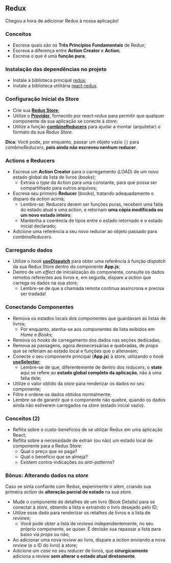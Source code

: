 ## Redux

Chegou a hora de adicionar Redux à nossa aplicação!

### Conceitos
- Escreva quais são os **Três Princípios Fundamentais** de Redux;
- Escreva a diferença entre **Action Creator** e **Action**;
- Escreva o que é uma **função pura**;

### Instalação das dependências no projeto

- Instale a biblioteca principal [redux](https://redux.js.org/introduction/installation#redux-core);
- Instale a biblioteca utilitária [react-redux](https://react-redux.js.org/introduction/quick-start#installation).

### Configuração Inicial da Store
- Crie sua [**Redux Store**](https://redux.js.org/recipes/configuring-your-store#creating-the-store);
- Utilize o [**Provider**](https://redux.js.org/recipes/configuring-your-store#creating-the-store), fornecido por *react-redux* para permitir que qualquer componente da sua aplicação se conecte à *store*;
- Utilize a função [**combineReducers**](https://redux.js.org/api/combinereducers#reducersindexjs) para ajudar a montar (arquitetar) o formato da sua *Redux Store*.

**Dica**: Você pode, por enquanto, passar um objeto vazio `{}` para *combineReducers*, **pois ainda não escreveu nenhum reducer**.

### Actions e Reducers
- Escreva um **Action Creator** para o carregamento (*LOAD*) de um novo estado global da lista de livros (*books*);
  - Extraia o *type* da Action para uma constante, para que possa ser compartilhado para outros arquivos;
- Escreva seu primeiro **Reducer** (books), tratando adequadamente o disparo da *action* acima;
  - Lembre-se: Reducers devem ser funções puras, recebem uma fatia do estado atual e uma action, e retornam **uma cópia modificada ou um novo estado inteiro**;
  - Mantenha a coerência de tipos entre o estado retornado e o estado inicial declarado;
- Adicione uma referência a seu novo reducer ao objeto passado para *combineReducers*.

### Carregando dados
- Utilize o *hook* [**useDispatch**](https://react-redux.js.org/7.1/api/hooks#usedispatch) para obter uma referência à função *dispatch* da sua Redux Store dentro do componente **App.js**;
- Dentro de um *effect* de inicialização do componente, consulte os dados remotos referentes aos livros e, em seguida, dispare a *action* que carrega os dados na sua *store*;
  - Lembre-se de que a chamada remota continua assíncrona e precisa ser tradada!

### Conectando Componentes
- Remova os estados locais dos componentes que guardavam as listas de livros;
  - Por enquanto, atenha-se aos componentes de lista exibidos em *Home* e *Books*;
- Remova os *hooks* de carregamento dos dados nas seções dedicadas;
- Remova as passagens, agora desnecessárias e quebradas, de *props* que se referiam ao estado local e funções que o alteravam;
- Conecte o seu componente principal (**App.js**) à store, utilizando o *hook* [**useSelector**](https://react-redux.js.org/7.1/api/hooks#useselector-examples);
  - Lembre-se de que, diferentemente de dentro dos *reducers*, o **state** aqui se refere ao **estado global completo da aplicação**, não à uma fatia dele;
- Utilize o valor obtido da *store* para renderizar os dados no seu componente;
- Filtre e ordene os dados obtidos normalmente;
- Lembre-se de garantir que o componente não quebre, quando os dados ainda não estiverem carregados na *store* (estado inicial vazio).

### Conceitos (2)
- Reflita sobre o custo-benefícios de se utilizar Redux em uma aplicação React;
- Reflita sobre a necessidade de extrair (ou não) um estado local de componente para a Redux Store:
  - Qual o preço que se paga?
  - Qual o benefício que se almeja?
  - Existem contra-indicações ou *anti-patterns*?

### Bônus: Alterando dados na *store*
Caso se sinta confiante com Redux, experimente ir além, criando sua primeira *action* de **alteração parcial de estado** na sua *store*.
- Mude o componente de detalhes de um livro (Book Details) para se conectar à *store*, obtendo a lista e extraindo o livro desejado pelo ID;
- Utilize esse dado para renderizar os retalhes de livros e a lista de *reviews*;
  - Você pode obter a lista de *reviews* independentemente, no seu próprio componente, se quiser. É decisão sua repassar a lista para baixo via *props* ou não;
- Ao adicionar uma nova *review* ao livro, dispare a *action* enviando a nova *review* (e o ID do livro) à store;
- Adicione um *case* no seu *reducer* de livros, que **cirurgicamente** adiciona a review **sem alterar o estado atual diretamente**.

